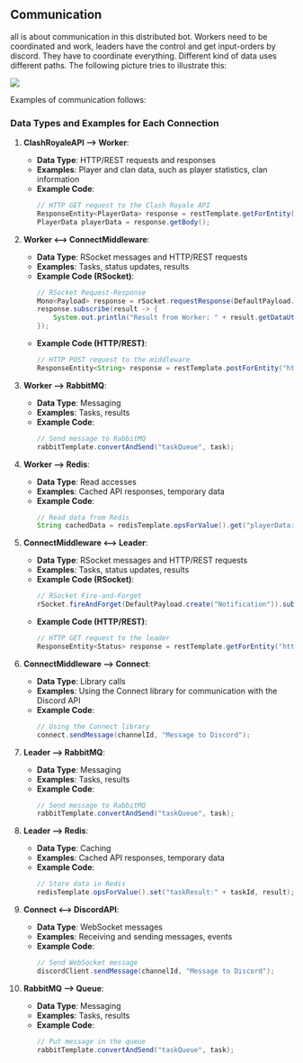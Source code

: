 ## Communication

all is about communication in this distributed bot. Workers need to be coordinated and work, leaders have the control and get input-orders by discord. 
They have to coordinate everything. Different kind of data uses different paths. The following picture tries to illustrate this:

![](http://www.plantuml.com/plantuml/proxy?idx=0&src=https://raw.githubusercontent.com/theyellow/cr-discord-bot/main/communication.puml?)

Examples of communication follows:

### Data Types and Examples for Each Connection

1. **ClashRoyaleAPI --> Worker**:
   - **Data Type**: HTTP/REST requests and responses
   - **Examples**: Player and clan data, such as player statistics, clan information
   - **Example Code**:
     ```java
     // HTTP GET request to the Clash Royale API
     ResponseEntity<PlayerData> response = restTemplate.getForEntity("https://api.clashroyale.com/v1/players/{playerTag}", PlayerData.class, playerTag);
     PlayerData playerData = response.getBody();
     ```

2. **Worker <--> ConnectMiddleware**:
   - **Data Type**: RSocket messages and HTTP/REST requests
   - **Examples**: Tasks, status updates, results
   - **Example Code (RSocket)**:
     ```java
     // RSocket Request-Response
     Mono<Payload> response = rSocket.requestResponse(DefaultPayload.create("Task"));
     response.subscribe(result -> {
         System.out.println("Result from Worker: " + result.getDataUtf8());
     });
     ```
   - **Example Code (HTTP/REST)**:
     ```java
     // HTTP POST request to the middleware
     ResponseEntity<String> response = restTemplate.postForEntity("http://middleware/api/task", task, String.class);
     ```

3. **Worker --> RabbitMQ**:
   - **Data Type**: Messaging
   - **Examples**: Tasks, results
   - **Example Code**:
     ```java
     // Send message to RabbitMQ
     rabbitTemplate.convertAndSend("taskQueue", task);
     ```

4. **Worker --> Redis**:
   - **Data Type**: Read accesses
   - **Examples**: Cached API responses, temporary data
   - **Example Code**:
     ```java
     // Read data from Redis
     String cachedData = redisTemplate.opsForValue().get("playerData:" + playerTag);
     ```

5. **ConnectMiddleware <--> Leader**:
   - **Data Type**: RSocket messages and HTTP/REST requests
   - **Examples**: Tasks, status updates, results
   - **Example Code (RSocket)**:
     ```java
     // RSocket Fire-and-Forget
     rSocket.fireAndForget(DefaultPayload.create("Notification")).subscribe();
     ```
   - **Example Code (HTTP/REST)**:
     ```java
     // HTTP GET request to the leader
     ResponseEntity<Status> response = restTemplate.getForEntity("http://leader/api/status", Status.class);
     ```

6. **ConnectMiddleware --> Connect**:
   - **Data Type**: Library calls
   - **Examples**: Using the Connect library for communication with the Discord API
   - **Example Code**:
     ```java
     // Using the Connect library
     connect.sendMessage(channelId, "Message to Discord");
     ```

7. **Leader --> RabbitMQ**:
   - **Data Type**: Messaging
   - **Examples**: Tasks, results
   - **Example Code**:
     ```java
     // Send message to RabbitMQ
     rabbitTemplate.convertAndSend("taskQueue", task);
     ```

8. **Leader --> Redis**:
   - **Data Type**: Caching
   - **Examples**: Cached API responses, temporary data
   - **Example Code**:
     ```java
     // Store data in Redis
     redisTemplate.opsForValue().set("taskResult:" + taskId, result);
     ```

9. **Connect <--> DiscordAPI**:
   - **Data Type**: WebSocket messages
   - **Examples**: Receiving and sending messages, events
   - **Example Code**:
     ```java
     // Send WebSocket message
     discordClient.sendMessage(channelId, "Message to Discord");
     ```

10. **RabbitMQ --> Queue**:
    - **Data Type**: Messaging
    - **Examples**: Tasks, results
    - **Example Code**:
      ```java
      // Put message in the queue
      rabbitTemplate.convertAndSend("taskQueue", task);
      ```
